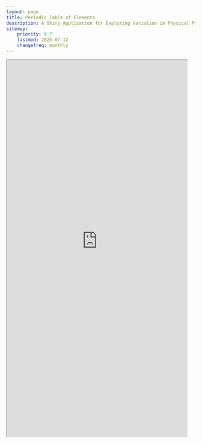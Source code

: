 ```yaml
---
layout: page
title: Periodic Table of Elements
description: A Shiny Application for Exploring Variation in Physical Properties of Elements 
sitemap:
    priority: 0.7
    lastmod: 2025-07-12
    changefreq: monthly
---
```


<iframe src="https://01980170-413f-791d-6d27-f1662a0fa8cd.share.connect.posit.cloud/" width="95%" height="1000"></iframe> 
